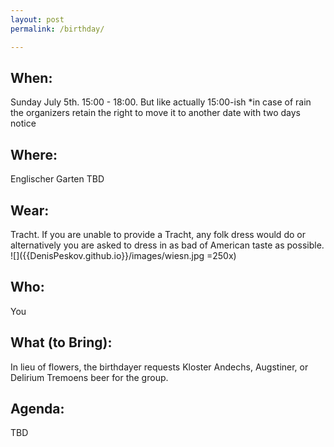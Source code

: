 ```yaml
---
layout: post
permalink: /birthday/

---
```


## When: 
Sunday July 5th.  15:00 - 18:00.  But like actually 15:00-ish
*in case of rain the organizers retain the right to move it to another date with two days notice

## Where: 
Englischer Garten TBD

## Wear:
Tracht.  If you are unable to provide a Tracht, any folk dress would do or alternatively you are asked to dress in as bad of American taste as possible.
![]({{DenisPeskov.github.io}}/images/wiesn.jpg =250x) 


## Who:
You

## What (to Bring):
In lieu of flowers, the birthdayer requests Kloster Andechs,  Augstiner, or Delirium Tremoens beer for the group.  

## Agenda:
TBD
                                                  
